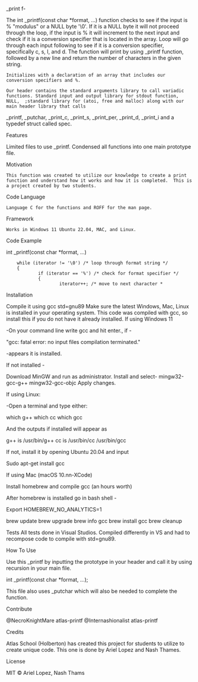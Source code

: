 _print f- 

The int _printf(const char *format, ...) function checks to see if the input is  % "modulus" or a NULL byte '\0'. If it is a NULL byte it will not proceed through the loop, if the input is % it will increment to the next input and check if it is a conversion specifier that is located in the array. Loop will go through each input following to see if it is a conversion specifier, specifically c, s, I, and d. The function will print by using _printf function, followed by a new line and return the number of characters in the given string.

	Initializes with a declaration of an array that includes our conversion specifiers and %.

	Our header contains the standard arguments library to call variadic functions. Standard input and output library for stdout function, NULL,  ;standard library for (atoi, free and malloc) along with our main header library that calls  
_printf, _putchar, _print_c, _print_s, _print_per, _print_d, _print_i and a typedef struct called spec. 

Features

Limited files to use _printf. Condensed all functions into one main prototype file.

Motivation

	This function was created to utilize our knowledge to create a print function and understand how it works and how it is completed.  This is a project created by two students.
		
Code Language

	Language C for the functions and ROFF for the man page.
	
Framework

	Works in Windows 11 Ubuntu 22.04, MAC, and Linux.
	

Code Example

 int _printf(const char *format, ...)

        while (iterator != '\0') /* loop through format string */
        {
                if (iterator == '%') /* check for format specifier */
                {
                        iterator++; /* move to next character *

Installation

Compile it using gcc std=gnu89
Make sure the latest Windows, Mac, Linux is installed in your operating system. This code was compiled with gcc, so install this if you do not have it already installed. If using Windows 11

-On your command line write gcc and hit enter., if -

"gcc: fatal error: no input files
compilation terminated." 

-appears it is installed. 

If not installed -

Download MinGW and run as administrator.
Install and select-
	mingw32-gcc-g++
	mingw32-gcc-objc
Apply changes.

If using Linux:

-Open a terminal and type either:

which g++
which cc
which gcc

And the outputs if installed will appear as 

g++ is /usr/bin/g++
cc is /usr/bin/cc
/usr/bin/gcc

If not, install it by opening Ubuntu 20.04 and input 

Sudo apt-get install gcc

If using Mac (macOS 10.nn-XCode)

Install homebrew and compile gcc (an hours worth)

After homebrew is installed go in bash shell -

Export HOMEBREW_NO_ANALYTICS=1

brew update
brew upgrade
brew info gcc
brew install gcc
brew cleanup


Tests
All tests done in Visual Studios. Compiled differently in VS and had to recompose code to compile with std=gnu89.

How To Use

Use this _printf by inputting the prototype in your header and call it by using recursion in your main file. 

int _printf(const char *format, ...);

This file also uses _putchar which will also be needed to complete the function.

Contribute

@NecroKnightMare atlas-printf
@Internashionalist atlas-printf

Credits

Atlas School (Holberton) has created this project for students to utilize to create unique code. This one is done by Ariel Lopez and Nash Thames. 

License

MIT © Ariel Lopez, Nash Thams 
